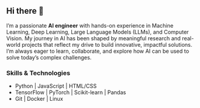 ## Hi there 👋

I’m a passionate **AI engineer** with hands-on experience in Machine Learning, Deep Learning, Large Language Models (LLMs), and Computer Vision. 
My journey in AI has been shaped by meaningful research and real-world projects that reflect my drive to build innovative, impactful solutions. 
I’m always eager to learn, collaborate, and explore how AI can be used to solve today’s complex challenges.

### Skills & Technologies  
- Python | JavaScript | HTML/CSS  
- TensorFlow | PyTorch | Scikit-learn | Pandas    
- Git | Docker | Linux
